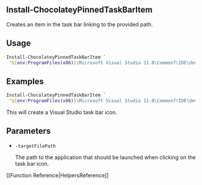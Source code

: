 ﻿## Install-ChocolateyPinnedTaskBarItem

Creates an item in the task bar linking to the provided path.

## Usage

```powershell
Install-ChocolateyPinnedTaskBarItem `
 "${env:ProgramFiles(x86)}\Microsoft Visual Studio 11.0\Common7\IDE\devenv.exe"
```

## Examples

```powershell
Install-ChocolateyPinnedTaskBarItem `
 "${env:ProgramFiles(x86)}\Microsoft Visual Studio 11.0\Common7\IDE\devenv.exe"
```

This will create a Visual Studio task bar icon.

## Parameters

* `-targetFilePath`

    The path to the application that should be launched when clicking on the task bar icon.

[[Function Reference|HelpersReference]]